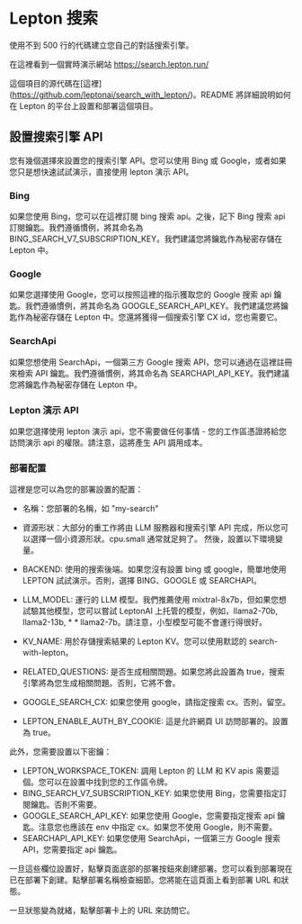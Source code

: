
# Lepton 搜索

使用不到 500 行的代碼建立您自己的對話搜索引擎。

在這裡看到一個實時演示網站 https://search.lepton.run/

這個項目的源代碼在\[這裡\](https://github.com/leptonai/search_with_lepton/)。README 將詳細說明如何在 Lepton 的平台上設置和部署這個項目。

## 設置搜索引擎 API

您有幾個選擇來設置您的搜索引擎 API。您可以使用 Bing 或 Google，或者如果您只是想快速試試演示，直接使用 lepton 演示 API。

### Bing

如果您使用 Bing，您可以在這裡訂閱 bing 搜索 api。之後，記下 Bing 搜索 api 訂閱鑰匙。我們遵循慣例，將其命名為 BING_SEARCH_V7_SUBSCRIPTION_KEY。我們建議您將鑰匙作為秘密存儲在 Lepton 中。

### Google

如果您選擇使用 Google，您可以按照這裡的指示獲取您的 Google 搜索 api 鑰匙。我們遵循慣例，將其命名為 GOOGLE_SEARCH_API_KEY。我們建議您將鑰匙作為秘密存儲在 Lepton 中。您還將獲得一個搜索引擎 CX id，您也需要它。

### SearchApi

如果您想使用 SearchApi，一個第三方 Google 搜索 API，您可以通過在這裡註冊來檢索 API 鑰匙。我們遵循慣例，將其命名為 SEARCHAPI_API_KEY。我們建議您將鑰匙作為秘密存儲在 Lepton 中。

### Lepton 演示 API

如果您選擇使用 lepton 演示 api，您不需要做任何事情 - 您的工作區憑證將給您訪問演示 api 的權限。請注意，這將產生 API 調用成本。

### 部署配置

這裡是您可以為您的部署設置的配置：

* 名稱：您部署的名稱，如 "my-search"
* 資源形狀：大部分的重工作將由 LLM 服務器和搜索引擎 API 完成，所以您可以選擇一個小資源形狀。cpu.small 通常就足夠了。
然後，設置以下環境變量。

* BACKEND: 使用的搜索後端。如果您沒有設置 bing 或 google，簡單地使用 LEPTON 試試演示。否則，選擇 BING、GOOGLE 或 SEARCHAPI。
* LLM_MODEL: 運行的 LLM 模型。我們推薦使用 mixtral-8x7b，但如果您想試驗其他模型，您可以嘗試 LeptonAI 上托管的模型，例如，llama2-70b, llama2-13b, * * llama2-7b。請注意，小型模型可能不會運行得很好。
* KV_NAME: 用於存儲搜索結果的 Lepton KV。您可以使用默認的 search-with-lepton。
* RELATED_QUESTIONS: 是否生成相關問題。如果您將此設置為 true，搜索引擎將為您生成相關問題。否則，它將不會。
* GOOGLE_SEARCH_CX: 如果您使用 google，請指定搜索 cx。否則，留空。
* LEPTON_ENABLE_AUTH_BY_COOKIE: 這是允許網頁 UI 訪問部署的。設置為 true。
  
此外，您需要設置以下密鑰：

* LEPTON_WORKSPACE_TOKEN: 調用 Lepton 的 LLM 和 KV apis 需要這個。您可以在設置中找到您的工作區令牌。
* BING_SEARCH_V7_SUBSCRIPTION_KEY: 如果您使用 Bing，您需要指定訂閱鑰匙。否則不需要。
* GOOGLE_SEARCH_API_KEY: 如果您使用 Google，您需要指定搜索 api 鑰匙。注意您也應該在 env 中指定 cx。如果您不使用 Google，則不需要。
* SEARCHAPI_API_KEY: 如果您使用 SearchApi，一個第三方 Google 搜索 API，您需要指定 api 鑰匙。
  
一旦這些欄位設置好，點擊頁面底部的部署按鈕來創建部署。您可以看到部署現在已在部署下創建。點擊部署名稱檢查細節。您將能在這頁面上看到部署 URL 和狀態。

一旦狀態變為就緒，點擊部署卡上的 URL 來訪問它。

